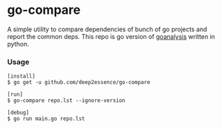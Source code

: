 # go-compare
A simple utility to compare dependencies of bunch of go projects and report the common deps. This repo is go version of [goanalysis](github.com/deep2essence/goanalysis) written in python.
### Usage
```
[install]
$ go get -u github.com/deep2essence/go-compare

[run]
$ go-compare repo.lst --ignore-version

[debug]
$ go run main.go repo.lst
```


